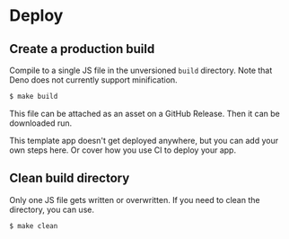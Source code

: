 # Deploy


## Create a production build

Compile to a single JS file in the unversioned `build` directory. Note that Deno does not currently support minification.

```sh
$ make build
```

This file can be attached as an asset on a GitHub Release. Then it can be downloaded run.

This template app doesn't get deployed anywhere, but you can add your own steps here. Or cover how you use CI to deploy your app.

## Clean build directory

Only one JS file gets written or overwritten. If you need to clean the directory, you can use.

```sh
$ make clean
```
